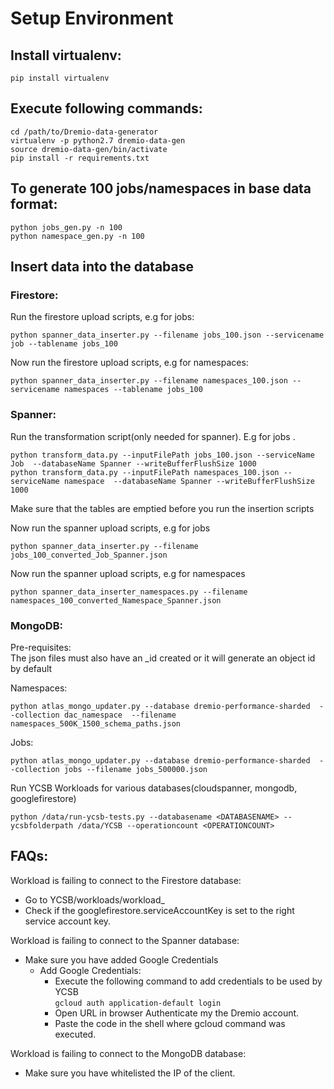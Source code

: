 # Setup Environment

## Install virtualenv:
```
pip install virtualenv
```

## Execute following commands:
```
cd /path/to/Dremio-data-generator
virtualenv -p python2.7 dremio-data-gen
source dremio-data-gen/bin/activate
pip install -r requirements.txt
```

## To generate 100 jobs/namespaces in base data format:
```
python jobs_gen.py -n 100 
python namespace_gen.py -n 100
```

## Insert data into the database
### Firestore:
Run the firestore upload scripts, e.g for jobs:  
```
python spanner_data_inserter.py --filename jobs_100.json --servicename job --tablename jobs_100
```
Now run the firestore upload scripts, e.g for namespaces:  
```
python spanner_data_inserter.py --filename namespaces_100.json --servicename namespaces --tablename jobs_100
```

### Spanner:
Run the transformation script(only needed for spanner). E.g for jobs . 
```
python transform_data.py --inputFilePath jobs_100.json --serviceName Job  --databaseName Spanner --writeBufferFlushSize 1000
python transform_data.py --inputFilePath namespaces_100.json --serviceName namespace  --databaseName Spanner --writeBufferFlushSize 1000
```

Make sure that the tables are emptied before you run the insertion scripts

Now run the spanner upload scripts, e.g for jobs
```
python spanner_data_inserter.py --filename jobs_100_converted_Job_Spanner.json
```

Now run the spanner upload scripts, e.g for namespaces
```
python spanner_data_inserter_namespaces.py --filename namespaces_100_converted_Namespace_Spanner.json
```

### MongoDB:
Pre-requisites:  
The json files must also have an _id created or it will generate an object id by default

Namespaces:  
```
python atlas_mongo_updater.py --database dremio-performance-sharded  --collection dac_namespace  --filename namespaces_500K_1500_schema_paths.json
```

Jobs:  
```
python atlas_mongo_updater.py --database dremio-performance-sharded  --collection jobs --filename jobs_500000.json
```

Run YCSB Workloads for various databases(cloudspanner, mongodb, googlefirestore)
```
python /data/run-ycsb-tests.py --databasename <DATABASENAME> --ycsbfolderpath /data/YCSB --operationcount <OPERATIONCOUNT>
```

## FAQs:

Workload is failing to connect to the Firestore database:  
- Go to YCSB/workloads/workload_<WORKLOAD-TYPE>
- Check if the googlefirestore.serviceAccountKey is set to the right service account key.

Workload is failing to connect to the Spanner database:
- Make sure you have added Google Credentials  
    - Add Google Credentials:  
        - Execute the following command to add credentials to be used by YCSB  
                `gcloud auth application-default login`
        - Open URL in browser Authenticate my the Dremio account.  
        - Paste the code in the shell where gcloud command was executed.

Workload is failing to connect to the MongoDB database:  
- Make sure you have whitelisted the IP of the client.
